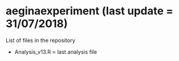 # aeginaexperiment (last update = 31/07/2018)
List of files in the repository
- Analysis_v13.R = last analysis file
